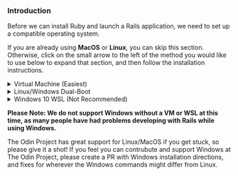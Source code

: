 ### Introduction
Before we can install Ruby and launch a Rails application, we need to set up a compatible operating system. 

If you are already using **MacOS** or **Linux**, you can skip this section. Otherwise, click on the small arrow to the left of the method you would like to use below to expand that section, and then follow the installation instructions.


<details markdown="block">
<summary class="dropDown-header">Virtual Machine (Easiest)
</summary>

Installing a virtual machine (VM) is the easiest and most reilable way to get started with web development. A VM is an entire computer emulation that runs inside your current OS. The main drawback of a VM is that it can be slow because you're essentially running two computers at the same time. We'll do a few things to improve its performance though.

### Step 1: Download VirtualBox and Linux

Installating a VM is a simple process. This guide uses Oracle's VirtualBox program to create and run the VM. This program is open-source, free, and simple. What more can you ask for? Now, let's make sure we have everything downloaded and ready for installation.

#### Step 1.1: Download VirtualBox

[Click here](https://www.virtualbox.org/wiki/Downloads) and download VirtualBox for Windows hosts.

#### Step 1.2: Download Linux

There are thousands of versions of Linux out there, but Ubuntu is undoubtedly one of the most popular and user friendly. When installing Linux on a VM, we recommend [downloading](http://mirror.us.leaseweb.net/ubuntu-cdimage/xubuntu/releases/18.04/release/xubuntu-18.04-desktop-amd64.iso) and installing [Xubuntu 18.04](https://xubuntu.org/release/18-04/). Xubuntu uses the same base software as Ubuntu but has a display that requires fewer computer resources and is therefore better for VM environments.

### Step 2: Install VirtualBox and Set up Xubuntu

#### Step 2.1: Install VirtualBox

Installing VirtualBox is very straightforward. It doesn't require any technical knowledge and is the same process as installing any other program on your Windows computer. Double clicking the downloaded file will start the installation process. Any additional options prompted by the installation, such as creating a desktop icon, are left for you to decide. During installation, the progress bar might get stuck for a few minutes; just wait for it to finish. After the installation is finished, search for your newly installed VirtualBox program and run it.

#### Step 2.2: Set up Xubuntu
Now that you have VirtualBox installed, double click the icon, and you should see something like this:

![installed_vbox](https://i.imgur.com/VO9Y1Si.png)

Click on the "New" button to create a virtual operating system. Find your operating system in the dropdown menu (Linux/Ubuntu) and name it as you wish. Continue by pressing "Next", and choose the following options in the next steps:

  1. Memory size: Use 2048 MB or more if possible. Ideally, this amount should be about half of your computer's maximum memory. For example, if you have 8 GB of RAM, allocate 4 GB to your VM's operating system.

  2. Hard disk: Create a virtual hard disk.

  3. Hard disk file type: Choose the VDI (VirtualBox disk image) option.

  4. Storage on physical hard disk: Dynamically allocated.

  5. File location and size: We recommend at least 20 GB for the virtual hard disk.

After completing the last step, click the "Create" button. Your new virtual OS should be in the menu now. Right click on it, and go to "Settings". Click on the "System" tab and then the "Processor" tab. Increase the Processor(s) to 2.

Next, go to the "Storage" tab and click the "Empty" CD icon. Add the Xubuntu iso file you downloaded earlier:

![choose_disc_vbox](https://i.imgur.com/KvF7FHJ.png)

With all that complete, click "OK" to save the changes.

You can start the VM by right clicking on the icon in the menu and by selecting "Start" and then "Normal Start".

When the VM starts up, you'll be asked to install Xubuntu. The process is very simple, and all of the default options can be left alone, including the Installation type ("Erase disk and install Ubuntu"). It may sound dangerous, but the VM can only see the "Hard Drive" of the VM. This is the beauty of VMs: the ability to separate the physical space of your computer across many VMs.

The rest of the installation is pretty straightforward, but if you have any questions, you can find Ubuntu's official installation guide for Ubuntu [here](https://tutorials.ubuntu.com/tutorial/tutorial-install-ubuntu-desktop#0).

### Step 3: Install and Enable Guest Additions

 Your regular operating system (Windows in this case) is called the **Host**, and all other operating systems that run as VMs are called **Guests**. To make working in your Guest OS easier, you need to install Guest Additions. Guest Additions add a lot of functionality to the Guest OS, such as "Drag n Drop" files, full-screen guest mode, shared folders, and copy/paste between the host and guest.

Installing Guest Additions is the hardest part of setting up a VM, but luckily, we have Guides. Check out [this article](http://www.fixedbyvonnie.com/2015/07/how-to-setup-xubuntu-linux-in-virtualbox-step-by-step/#.XDVqWVxKguU). You can simple scroll down to the portion that says `Installing Guest Additions in Xubuntu`.

### Step 4: Understand Your New VM

Here are some tips to help you get started coding in a virtual environment:

* All installations are done in the VM. You will install everything you need for coding, including Ruby, Rails, and JavaScript, inside the Guest OS.

* To install software on your VM, you will follow the Linux installation instructions from inside the Xubuntu VM.

* All of the development that you'll do related to TOP will be done in the VM.

* We recommend going full screen (Edit > Full-Screen Mode) and forgeting about your host OS (Windows).

</details>

<details markdown="block">
<summary class="dropDown-header">Linux/Windows Dual-Boot
</summary>

**Read this entire section before starting**

Dual-booting provides two operating systems on your computer that you can switch between with a simple reboot. One OS will not modify the other unless you explicitly tell it to do so. Before you continue, be sure to back up any important data and to have a way to ask for help. If you get lost, scared, or stuck, we're here to help in the [Odin Tech Support chat room](https://discordapp.com/channels/505093832157691914/514204667245363200). Come say "Hi"!

### Step 1: Download Linux

First, you need to download the version of Linux you want to install on your computer. Ubuntu comes in different versions ("flavors"), but we suggest the standard [Ubuntu](https://www.ubuntu.com/download/desktop). If you're using an older computer, we recommend [Xubuntu](https://xubuntu.org/). Be sure to download the 64-bit version of [Ubuntu](https://www.ubuntu.com/download/desktop/thank-you?version=18.04.1&architecture=amd64) or [Xubuntu](http://mirror.us.leaseweb.net/ubuntu-cdimage/xubuntu/releases/18.04/release/xubuntu-18.04-desktop-amd64.iso).

### Step 2: Create a Bootable Flash Drive

Next, follow [this guide](https://tutorials.ubuntu.com/tutorial/tutorial-create-a-usb-stick-on-windows#0) to create a bootable flash drive so that you can install Ubuntu on your hard drive. If you don't have a flash drive, you can also use a CD or DVD.

Note: You can use this method to try out [different flavors of Ubuntu](https://www.ubuntu.com/download/flavours) if you'd like. These images allow you to try out different flavors without committing to an installation. Be aware that running the OS from a flash drive will cause the OS to be slow and can decrease the life of your flash drive.

### Step 3: Install Ubuntu

#### Step 3.1: Boot from the Flash Drive

First, you need to boot Linux on your flash drive. The exact steps may vary, but in general, you will need to do the following:

* Insert the flash drive into the computer.
* Reboot the computer.
* Select the flash drive as the bootable device instead of the hard drive.

For example, on a Dell computer, you would need to plug in the flash drive, reboot the computer, and press the F12 key while the computer is first booting up to bring up the boot menu. From there, you can select to boot from the flash drive. Your computer may not be exactly the same, but Google can help you figure it out.

#### Step 3.1: Install Ubuntu

If you would like to test out the version of Ubuntu on the flash drive, click 'Try me'. When you have found a flavor of Ubuntu you like, click 'Install' and continue to the next step.

Installing Ubuntu is where the real changes start happening on your computer. The default settings are mostly perfect, but be sure to **"Install Ubuntu alongside Windows"** and change the allocated disk space allowed for Linux to 30 GB (or more if you can).

For step-by-step instructions, please follow this [installation guide](https://tutorials.ubuntu.com/tutorial/tutorial-install-ubuntu-desktop#0) from the creators of Ubuntu.

</details>

<details markdown="block">
<summary class="dropDown-header">Windows 10 WSL (Not Recommended)
</summary>

Microsoft has recently made a shift towards embracing open source and providing more developer support. One of the biggest features they added with Windows 10 was the Windows Subsystem for Linux (WSL), which is a Linux command line within Windows. With the exception of a few minor adjustments, once you have WSL up and running, you can essentially follow the Ubuntu instructions.

With that being said, though, Ruby and Rails are still rather buggy on WSL, so we recommend using a virtual machine instead. In the long run, using a VM instead of WSL will save you time and headaches.

Since the 2017 Fall Creators Update, Microsoft has made it easy to get up and running using [Windows Settings and the Microsoft Store](https://winaero.com/blog/enable-wsl-windows-10-fall-creators-update/). 

### Step 1: Install WSL

Microsoft has made installing WSL super simple.

* Open your Start menu and search for "Microsoft Store". Open the Store.
* Enter "Ubuntu" in the search field of the Store. 
* Click on the orange "Ubuntu 18.04" button and then click "Get".

This will install WSL on your computer. The process will take about 10 minutes to complete, depending on your internet connection.

Note: If you run into an error, follow the directions [here](https://aka.ms/wslinstall) to enable and install WSL.

### Step 2: Start WSL

WSL is nothing more than a Linux terminal inside Windows. To start the program, simply open your Start menu and search for "Ubuntu 18.04". The first time you run the program, you may get a message that says, "Installing. This may take a few minutes..." When it finishes, you will be asked to create a new username and password that will be used to log into WSL.

### Step 3: Set Up Symbolic Link

When Ubuntu was set up, your Windows file system (C:\ drive) was mapped to the `/mnt` directory in Ubuntu. To make your life much easier, we are going to set up a shortcut between your C:\ drive and your "Home" folder inside WSL.

#### Step 3.1: Create a Projects Directory

You can choose to put your project files anywhere you want, but to make your life easier, we recommend adding a Projects folder inside your Documents folder.

From inside the Ubuntu terminal, type:

~~~bash
mkdir /mnt/c/Users/<Your Windows Username>/Documents/Projects
~~~

Be sure to replace `<Your Windows Username>` with your Windows username in the above code.

#### Step 3.2: Create the Symbolic Link

Next, we're going to establish a link to connect this new Projects folder to your WSL "Home" directory. This is important for many behind-the-scenes processes.

Inside the Ubuntu terminal, type:

~~~bash
ln -s /mnt/c/Users/<your windows user name>/Documents/Projects ~/Projects
~~~

### Important Notes

* Any projects created from the WSL terminal need to be placed inside the Projects directory.

* The WSL program files are well hidden, but it's super important that you do not edit these files from Windows. Altering these files will cause serious problems with your Ubuntu installation and possibly with your Windows installation.

</details>

**Please Note: We do not support Windows without a VM or WSL at this time, as many people have had problems developing with Rails while using Windows.** 

The Odin Project has great support for Linux/MacOS if you get stuck, so please give it a shot! If you feel you can contrubute and support Windows at The Odin Project, please create a PR with Windows installation directions, and fixes for wherever the Windows commands might differ from Linux.
